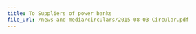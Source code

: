 ```yaml
---
title: To Suppliers of power banks
file_url: /news-and-media/circulars/2015-08-03-Circular.pdf
---
```


